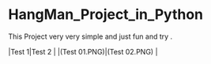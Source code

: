 # HangMan_Project_in_Python
This Project very very simple and just fun and try . 

|Test 1|Test 2 |
|(Test 01.PNG)|(Test 02.PNG) |

